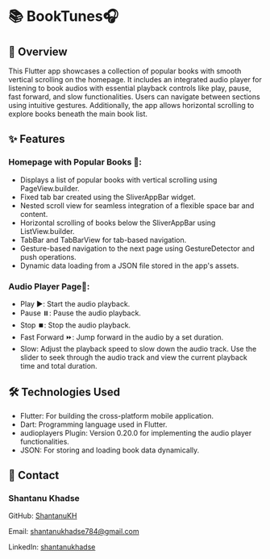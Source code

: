 # 📚 BookTunes🎧

## 🌟 Overview
This Flutter app showcases a collection of popular books with smooth vertical scrolling on the homepage. It includes an integrated audio player for listening to book audios with essential playback controls like play, pause, fast forward, and slow functionalities. Users can navigate between sections using intuitive gestures. Additionally, the app allows horizontal scrolling to explore books beneath the main book list.


## ✨ Features
### Homepage with Popular Books 📖:

- Displays a list of popular books with vertical scrolling using PageView.builder.
- Fixed tab bar created using the SliverAppBar widget.
- Nested scroll view for seamless integration of a flexible space bar and content.
- Horizontal scrolling of books below the SliverAppBar using ListView.builder.
- TabBar and TabBarView for tab-based navigation.
- Gesture-based navigation to the next page using GestureDetector and push operations.
- Dynamic data loading from a JSON file stored in the app's assets.

### Audio Player Page🎵:

- Play ▶️: Start the audio playback.
- Pause ⏸️: Pause the audio playback.
- Stop ⏹️: Stop the audio playback.
- Fast Forward ⏩: Jump forward in the audio by a set duration.
- Slow: Adjust the playback speed to slow down the audio track.
Use the slider to seek through the audio track and view the current playback time and total duration.

## 🛠️ Technologies Used

- Flutter: For building the cross-platform mobile application.
- Dart: Programming language used in Flutter.
- audioplayers Plugin: Version 0.20.0 for implementing the audio player functionalities.
- JSON: For storing and loading book data dynamically.


<!---📸 Screenshots.--->



## 📧 Contact

 ### Shantanu Khadse
  
  GitHub: [ShantanuKH](https://github.com/ShantanuKH)
  
  Email: shantanukhadse784@gmail.com  
  
  LinkedIn: [shantanukhadse](https://www.linkedin.com/in/shantanu-khadse-a62585230/)
